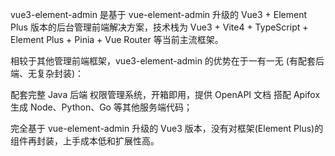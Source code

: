 vue3-element-admin 是基于 vue-element-admin 升级的 Vue3 + Element Plus 版本的后台管理前端解决方案，技术栈为 Vue3 + Vite4 + TypeScript + Element Plus + Pinia + Vue Router 等当前主流框架。

相较于其他管理前端框架，vue3-element-admin 的优势在于一有一无 (有配套后端、无复杂封装)：

配套完整 Java 后端 权限管理系统，开箱即用，提供 OpenAPI 文档 搭配 Apifox 生成 Node、Python、Go 等其他服务端代码；

完全基于 vue-element-admin 升级的 Vue3 版本，没有对框架(Element Plus)的组件再封装，上手成本低和扩展性高。
